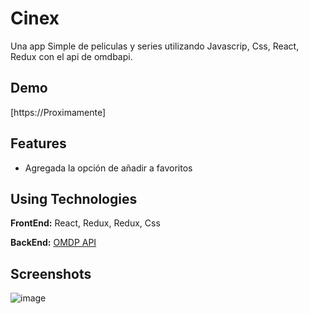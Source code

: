 
# Cinex 

Una app Simple de peliculas y series utilizando Javascrip, Css, React, Redux con el api de omdbapi.



## Demo

[https://Proximamente]

## Features
- Agregada la opción de añadir a favoritos


## Using Technologies

**FrontEnd:** React, Redux, Redux, Css

**BackEnd:** [OMDP API](http://www.omdbapi.com/)

## Screenshots
![image](https://...)

